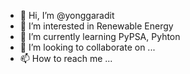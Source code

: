 - 👋 Hi, I’m @yonggaradit
- 👀 I’m interested in Renewable Energy 
- 🌱 I’m currently learning PyPSA, Pyhton
- 💞️ I’m looking to collaborate on ...
- 📫 How to reach me ...

<!---
yonggaradit/yonggaradit is a ✨ special ✨ repository because its `README.md` (this file) appears on your GitHub profile.
You can click the Preview link to take a look at your changes.
--->
